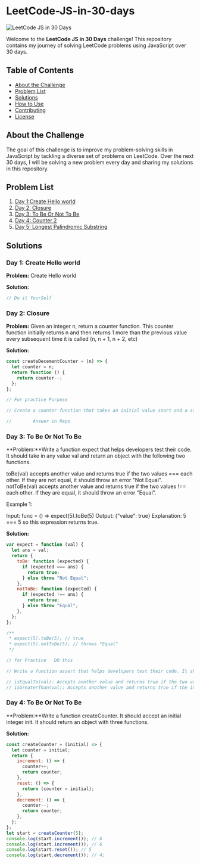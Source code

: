 # LeetCode-JS-in-30-days

![LeetCode JS in 30 Days](https://leetcode.com/studyplan/30-days-of-javascript/)

Welcome to the **LeetCode JS in 30 Days** challenge! This repository contains my journey of solving LeetCode problems using JavaScript over 30 days.

## Table of Contents

- [About the Challenge](#about-the-challenge)
- [Problem List](#problem-list)
- [Solutions](#solutions)
- [How to Use](#how-to-use)
- [Contributing](#contributing)
- [License](#license)

## About the Challenge

The goal of this challenge is to improve my problem-solving skills in JavaScript by tackling a diverse set of problems on LeetCode. Over the next 30 days, I will be solving a new problem every day and sharing my solutions in this repository.

## Problem List

1. [Day 1:Create Hello world](#day-1-Create-Hello-world)
2. [Day 2: Closure](#day-2-Closure)
3. [Day 3: To Be Or Not To Be](#day-3-To-Be-Or-Not-To-Be)
4. [Day 4: Counter 2](#day-4-Counter-2)
5. [Day 5: Longest Palindromic Substring](#day-5-longest-palindromic-substring)
<!-- Add more days as needed -->

## Solutions

### Day 1: Create Hello world

**Problem:** Create Hello world

**Solution:**

```javascript
// Do it YourSelf
```

### Day 2: Closure

**Problem:** Given an integer n, return a counter function. This counter function initially returns n and then returns 1 more than the previous value every subsequent time it is called (n, n + 1, n + 2, etc)

**Solution:**

```javascript
const createDecementCounter = (n) => {
  let counter = n;
  return function () {
    return counter--;
  };
};

// For practice Purpose

// Create a counter function that takes an initial value start and a step value step. The counter function should start at start and increase by step with each call.

//        Answer in Repo
```

### Day 3: To Be Or Not To Be

**Problem:**Write a function expect that helps developers test their code. It should take in any value val and return an object with the following two functions.

toBe(val) accepts another value and returns true if the two values === each other. If they are not equal, it should throw an error "Not Equal".
notToBe(val) accepts another value and returns true if the two values !== each other. If they are equal, it should throw an error "Equal".

Example 1:

Input: func = () => expect(5).toBe(5)
Output: {"value": true}
Explanation: 5 === 5 so this expression returns true.

**Solution:**

```javascript
var expect = function (val) {
  let ans = val;
  return {
    toBe: function (expected) {
      if (expected === ans) {
        return true;
      } else throw "Not Equal";
    },
    notToBe: function (expected) {
      if (expected !== ans) {
        return true;
      } else throw "Equal";
    },
  };
};

/**
 * expect(5).toBe(5); // true
 * expect(5).notToBe(5); // throws "Equal"
 */

// for Practice   DO this

// Write a function assert that helps developers test their code. It should take in any value val and return an object with the following two functions:

// isEqualTo(val): Accepts another value and returns true if the two values == each other. If they are not equal, it should throw an error "Values are not equal".
// isGreaterThan(val): Accepts another value and returns true if the initial value is greater than the argument. If it is not, it should throw an error "Initial value is not greater".
```

### Day 4: To Be Or Not To Be

**Problem:**Write a function createCounter. It should accept an initial integer init. It should return an object with three functions.

**Solution:**

```javascript
const createCounter = (initial) => {
  let counter = initial;
  return {
    increment: () => {
      counter++;
      return counter;
    },
    reset: () => {
      return (counter = initial);
    },
    decrement: () => {
      counter--;
      return counter;
    },
  };
};
let start = createCounter(5);
console.log(start.increment()); // 6
console.log(start.increment()); // 6
console.log(start.reset()); // 5
console.log(start.decrement()); // 4;
```
